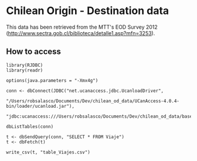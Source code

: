 # Chilean Origin - Destination data

This data has been retrieved from the MTT's EOD Survey 2012 (http://www.sectra.gob.cl/biblioteca/detalle1.asp?mfn=3253).

## How to access 

```
library(RJDBC)
library(readr)

options(java.parameters = "-Xmx4g")

conn <- dbConnect(JDBC("net.ucanaccess.jdbc.UcanloadDriver",
                       "/Users/robsalasco/Documents/Dev/chilean_od_data/UCanAccess-4.0.4-bin/loader/ucanload.jar"),
                       "jdbc:ucanaccess:///Users/robsalasco/Documents/Dev/chilean_od_data/base_datos_eodStgo_2012.accdb")

dbListTables(conn)

t <- dbSendQuery(conn, "SELECT * FROM Viaje")
t <- dbFetch(t)

write_csv(t, "table_Viajes.csv")
```
